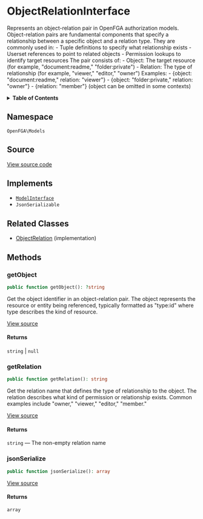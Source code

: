 # ObjectRelationInterface

Represents an object-relation pair in OpenFGA authorization models. Object-relation pairs are fundamental components that specify a relationship between a specific object and a relation type. They are commonly used in: - Tuple definitions to specify what relationship exists - Userset references to point to related objects - Permission lookups to identify target resources The pair consists of: - Object: The target resource (for example, &quot;document:readme,&quot; &quot;folder:private&quot;) - Relation: The type of relationship (for example, &quot;viewer,&quot; &quot;editor,&quot; &quot;owner&quot;) Examples: - {object: &quot;document:readme,&quot; relation: &quot;viewer&quot;} - {object: &quot;folder:private,&quot; relation: &quot;owner&quot;} - {relation: &quot;member&quot;} (object can be omitted in some contexts)

<details>
<summary><strong>Table of Contents</strong></summary>

- [Namespace](#namespace)
- [Source](#source)
- [Implements](#implements)
- [Related Classes](#related-classes)
- [Methods](#methods)

- [`getObject()`](#getobject)
  - [`getRelation()`](#getrelation)
  - [`jsonSerialize()`](#jsonserialize)

</details>

## Namespace

`OpenFGA\Models`

## Source

[View source code](https://github.com/evansims/openfga-php/blob/main/src/Models/ObjectRelationInterface.php)

## Implements

- [`ModelInterface`](ModelInterface.md)
- `JsonSerializable`

## Related Classes

- [ObjectRelation](Models/ObjectRelation.md) (implementation)

## Methods

### getObject

```php
public function getObject(): ?string

```

Get the object identifier in an object-relation pair. The object represents the resource or entity being referenced, typically formatted as &quot;type:id&quot; where type describes the kind of resource.

[View source](https://github.com/evansims/openfga-php/blob/main/src/Models/ObjectRelationInterface.php#L40)

#### Returns

`string` &#124; `null`

### getRelation

```php
public function getRelation(): string

```

Get the relation name that defines the type of relationship to the object. The relation describes what kind of permission or relationship exists. Common examples include &quot;owner,&quot; &quot;viewer,&quot; &quot;editor,&quot; &quot;member.&quot;

[View source](https://github.com/evansims/openfga-php/blob/main/src/Models/ObjectRelationInterface.php#L50)

#### Returns

`string` — The non-empty relation name

### jsonSerialize

```php
public function jsonSerialize(): array

```

[View source](https://github.com/evansims/openfga-php/blob/main/src/Models/ObjectRelationInterface.php#L56)

#### Returns

`array`
